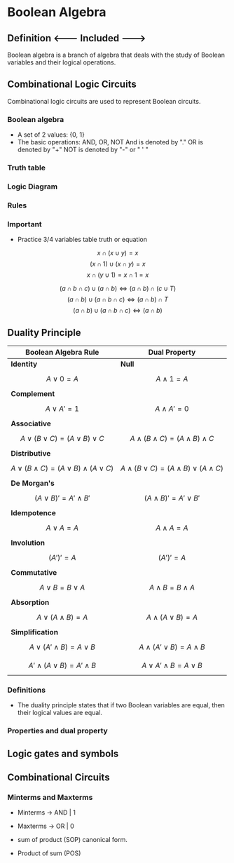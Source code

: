 # Boolean Algebra

## Definition <--- Included --->

Boolean algebra is a branch of algebra that deals with the study of Boolean variables and their logical operations.

## Combinational Logic Circuits

Combinational logic circuits are used to represent Boolean circuits.

### Boolean algebra

- A set of 2 values: {0, 1}
- The basic operations: AND, OR, NOT
And is denoted by "."
OR is denoted by "+"
NOT is denoted by "-" or " ' "

### Truth table

### Logic Diagram

### Rules

### Important

- Practice 3/4 variables table truth or equation

$$x \cap (x \cup y) = x$$
$$(x \cap 1) \cup (x \cap y) = x$$
$$x \cap (y \cup 1) = x \cap 1 = x$$

$$(a\cap b\cap c) \cup (a \cap b) \iff (a\cap b)\cap (c \cup T)$$
$$(a\cap b) \cup (a \cap b\cap c) \iff (a\cap b) \cap T$$
$$(a\cap b) \cup (a \cap b\cap c) \iff (a\cap b)$$

## Duality Principle

| Boolean Algebra Rule        | Dual Property                |
|----------------------------|-------------------------------|
| **Identity**               | **Null**                      |
| $$A \vee 0 = A$$               | $$A \wedge 1 = A$$                  |
| **Complement**|
| $$A \vee A' = 1$$              | $$A \wedge A' = 0$$                 |
| **Associative**|
| $$A \vee (B \vee C) = (A \vee B) \vee C$$ | $$A \wedge(B \wedge C) = (A \wedge B) \wedge C$$ |
| **Distributive**|
| $$A \vee (B \wedge C) = (A \vee B) \wedge (A \vee C)$$ | $$A \wedge (B \vee C) = (A \wedge B) \vee (A \wedge C)$$ |
| **De Morgan's**|
| $$(A \vee B)' = A' \wedge B'$$      | $$(A \wedge B)' = A' \vee B'$$         |
| **Idempotence**|
| $$A \vee A = A$$               | $$A \wedge A = A$$                  |
| **Involution**|
| $$(A')' = A$$               | $$(A')' = A$$                  |
| **Commutative**|
| $$A \vee B = B \vee A$$           | $$A \wedge B = B \wedge A$$                |
| **Absorption**|
| $$A \vee (A \wedge B) = A$$         | $$A \wedge (A \vee B) = A$$            |
| **Simplification**|
| $$A \vee (A' \wedge B) = A \vee B$$      | $$A \wedge (A' \vee B) = A \wedge B$$         |
| $$A' \wedge (A \vee B) = A' \wedge B$$     | $$A \vee A' \wedge B = A \vee B$$         |

### Definitions

- The duality principle states that if two Boolean variables are equal, then their logical values are equal.

### Properties and dual property

## Logic gates and symbols

## Combinational Circuits

### Minterms and Maxterms

- Minterms -> AND | 1
- Maxterms -> OR | 0

- sum of product (SOP) canonical form.

- Product of sum (POS)
